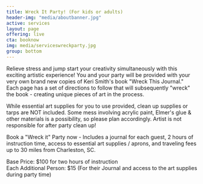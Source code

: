 ```yaml
---
title: Wreck It Party! (For kids or adults)
header-img: "media/aboutbanner.jpg"
active: services
layout: page
offering: live
cta: booknow
img: media/serviceswreckparty.jpg
group: bottom
---
```


Relieve stress and jump start your creativity simultaneously with this exciting artistic experience! You and your party will be provided with your very own brand new copies of Keri Smith's book "Wreck This Journal." Each page has a set of directions to follow that will subsequently "wreck" the book - creating unique pieces of art in the process. 

<!--more-->

While essential art supplies for you to use provided, clean up supplies or tarps are NOT included. Some mess involving acrylic paint, Elmer's glue & other materials is a possibility, so please plan accordingly. Artist is not responsible for after party clean up!


Book a "Wreck it" Party now - Includes a journal for each guest, 2 hours of instruction time, access to essential art supplies / aprons, and traveling fees up to 30 miles from Charleston, SC. 

Base Price: $100 for two hours of instruction <br>
Each Additional Person: $15 (For their Journal and access to the art supplies during party time)

